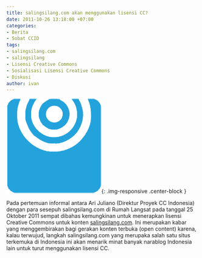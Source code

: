 ```yaml
---
title: salingsilang.com akan menggunakan lisensi CC?
date: 2011-10-26 13:18:00 +07:00
categories:
- Berita
- Sobat CCID
tags:
- salingsilang.com
- salingsilang
- Lisensi Creative Commons
- Sosialisasi Lisensi Creative Commons
- Diskusi
author: ivan
---
```


![salingsilang.png](/uploads/salingsilang.png){: .img-responsive .center-block }

Pada pertemuan informal antara Ari Juliano (Direktur Proyek CC Indonesia) dengan para sesepuh salingsilang.com di Rumah Langsat pada tanggal 25 Oktober 2011 sempat dibahas kemungkinan untuk menerapkan lisensi Creative Commons untuk konten [salingsilang.com](http://salingsilang.com). Ini merupakan kabar yang menggembirakan bagi gerakan konten terbuka (open content) karena, kalau terwujud, langkah salingsilang.com yang merupaka salah satu situs terkemuka di Indonesia ini akan menarik minat banyak narablog Indonesia lain untuk turut menggunakan lisensi CC.